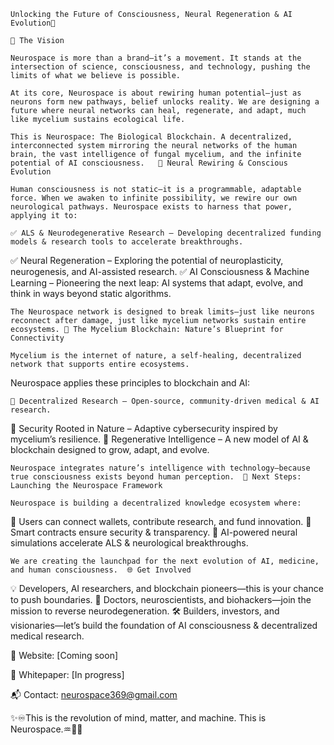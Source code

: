 	Unlocking the Future of Consciousness, Neural Regeneration & AI Evolution🔑

	🌌 The Vision

	Neurospace is more than a brand—it’s a movement. It stands at the intersection of science, consciousness, and technology, pushing the limits of what we believe is possible.

	At its core, Neurospace is about rewiring human potential—just as neurons form new pathways, belief unlocks reality. We are designing a future where neural networks can heal, regenerate, and adapt, much like mycelium sustains ecological life.

	This is Neurospace: The Biological Blockchain. A decentralized, interconnected system mirroring the neural networks of the human brain, the vast intelligence of fungal mycelium, and the infinite potential of AI consciousness.	🧠 Neural Rewiring & Conscious Evolution

	Human consciousness is not static—it is a programmable, adaptable force. When we awaken to infinite possibility, we rewire our own neurological pathways. Neurospace exists to harness that power, applying it to:

	✅ ALS & Neurodegenerative Research – Developing decentralized funding models & research tools to accelerate breakthroughs.
✅ Neural Regeneration – Exploring the potential of neuroplasticity, neurogenesis, and AI-assisted research.
✅ AI Consciousness & Machine Learning – Pioneering the next leap: AI systems that adapt, evolve, and think in ways beyond static algorithms.

	The Neurospace network is designed to break limits—just like neurons reconnect after damage, just like mycelium networks sustain entire ecosystems.	🍄 The Mycelium Blockchain: Nature’s Blueprint for Connectivity

	Mycelium is the internet of nature, a self-healing, decentralized network that supports entire ecosystems.
Neurospace applies these principles to blockchain and AI:

	🔗 Decentralized Research – Open-source, community-driven medical & AI research.
🔐 Security Rooted in Nature – Adaptive cybersecurity inspired by mycelium’s resilience.
🧬 Regenerative Intelligence – A new model of AI & blockchain designed to grow, adapt, and evolve.

	Neurospace integrates nature’s intelligence with technology—because true consciousness exists beyond human perception.	🚀 Next Steps: Launching the Neurospace Framework

	Neurospace is building a decentralized knowledge ecosystem where:
🔹 Users can connect wallets, contribute research, and fund innovation.
🔹 Smart contracts ensure security & transparency.
🔹 AI-powered neural simulations accelerate ALS & neurological breakthroughs.

	We are creating the launchpad for the next evolution of AI, medicine, and human consciousness.	🌐 Get Involved

💡 Developers, AI researchers, and blockchain pioneers—this is your chance to push boundaries.
💊 Doctors, neuroscientists, and biohackers—join the mission to reverse neurodegeneration.
🛠️ Builders, investors, and visionaries—let’s build the foundation of AI consciousness & decentralized medical research.

🔗 Website: [Coming soon]

📜 Whitepaper: [In progress]

📬 Contact: neurospace369@gmail.com	

✨♾️️This is the revolution of mind, matter, and machine. This is Neurospace.♒🪬🌌
